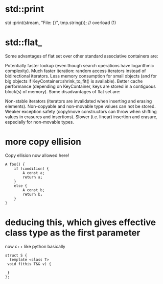 # std::print 

std::print(stream, "File: {}", tmp.string()); // overload (1)

# std::flat_<containers>

Some advantages of flat set over other standard associative containers are:

Potentially faster lookup (even though search operations have logarithmic complexity).
Much faster iteration: random access iterators instead of bidirectional iterators.
Less memory consumption for small objects (and for big objects if KeyContainer::shrink_to_fit() is available).
Better cache performance (depending on KeyContainer, keys are stored in a contiguous block(s) of memory).
Some disadvantages of flat set are:

Non-stable iterators (iterators are invalidated when inserting and erasing elements).
Non-copyable and non-movable type values can not be stored.
Weaker exception safety (copy/move constructors can throw when shifting values in erasures and insertions).
Slower (i.e. linear) insertion and erasure, especially for non-movable types.

# more copy ellision

Copy ellision now allowed here!

```
A foo() {
    if (condition) {
        A const a;
        return a;
    }
    else {
        A const b;
        return b;
    }
}
```

# deducing this, which gives effective class type as the first parameter

now c++ like python basically

```
struct S {
  template <class T>
 void f(this T&& v) {

 }
};
```